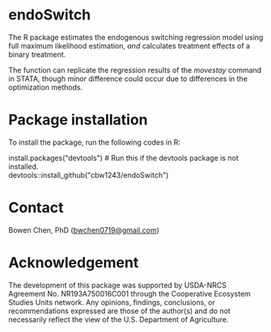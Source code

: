 # endoSwitch

The R package estimates the endogenous switching regression model using full maximum likelihood estimation, *and* calculates treatment effects of a binary treatment. 

The function can replicate the regression results of the *movestay* command in STATA, though minor difference could occur due to differences in the optimization methods.

# Package installation   
To install the package, run the following codes in R:

install.packages("devtools") # Run this if the devtools package is not installed.     
devtools::install_github("cbw1243/endoSwitch")  

# Contact   
Bowen Chen, PhD (bwchen0719@gmail.com) 

# Acknowledgement     
The development of this package was supported by USDA-NRCS Agreement No. NR193A750016C001 through the Cooperative Ecosystem Studies Units network. Any opinions, findings, conclusions, or recommendations expressed are those of the author(s) and do not necessarily reflect the view of the U.S. Department of Agriculture. 

